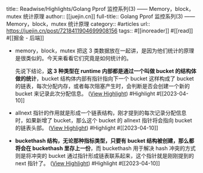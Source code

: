 title:: Readwise/Highlights/Golang Pprof 监控系列(3) —— Memory，block，mutex 统计原理
author:: [[juejin.cn]]
full-title:: Golang Pprof 监控系列(3) —— Memory，block，mutex 统计原理
category:: #articles
url:: https://juejin.cn/post/7218411904699908156
tags:: #[[inoreader]] #[[read]] #[[掘金 - 后端]]

- memory，block，mutex 把这 3 类数据放在一起讲，是因为他们统计的原理是很类似的。今天来看看它们究竟是如何统计的。
  
  先说下结论，**这 3 种类型在 runtime 内部都是通过一个叫做 bucket 的结构体做的统计**，bucket 结构体内部有指针指向下一个 bucket 这样构成了 bucket 的链表，每次分配内存，或者每次阻塞产生时，会判断是否会创建一个新的 bucket 来记录此次分配信息。 ([View Highlight](https://read.readwise.io/read/01gxmjvk5czytcqjae776sxpnm)) #Highlight #[[2023-04-10]]
- allnext 指针的作用就是形成一个链表结构，刚才提到的每次记录分配信息时，如果新增了 bucket，那么这个 bucket 的 allnext 指针将会指向 bucket 的链表头部。 ([View Highlight](https://read.readwise.io/read/01gxmjx13ndfxpspwybfqgv940)) #Highlight #[[2023-04-10]]
- **buckethash 结构，无论那种指标类型，只要有 bucket 结构被创建，那么都将会在 buckethash 里存上一份**，而 buckethash 用于解决 hash 冲突的方式则是将冲突的 bucket 通过指针形成链表联系起来，这个指针就是刚刚提到的 next 指针了。 ([View Highlight](https://read.readwise.io/read/01gxmjwt57x0tcp5y83wpj5dxe)) #Highlight #[[2023-04-10]]